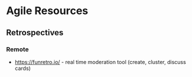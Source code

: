 <!-- TITLE: Agile -->
<!-- SUBTITLE: A quick summary of Agile -->

# Agile Resources

## Retrospectives

### Remote

* https://funretro.io/ - real time moderation tool (create, cluster, discuss cards) 